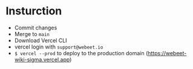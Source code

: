 # Insturction

- Commit changes
- Merge to `main`
- Download Vercel CLI
- vercel login with `support@webeet.io`
- `$ vercel --prod` to deploy to the production domain (https://webeet-wiki-sigma.vercel.app)

